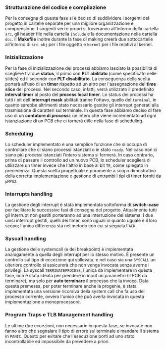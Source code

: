 ### Strutturazione del codice e compilazione
Per la consegna di questa fase si è deciso di suddividere i sorgenti del progetto in cartelle separate per una migliore organizzazione e comprensione.
I sorgenti veri e propri si troveranno all'interno della cartella `src`, gli header file nella cartella `include` e la documentazione nella cartella `doc`.
Il **Makefile** inoltre durante la fase di making creerà due sottocartelle all'interno di `src`: `obj` per i file oggetto e `kernel` per i file relativi al kernel.

### Inizializzazione
Per la fase di inizializzazione dei processi abbiamo lasciato la possibilità di scegliere tra due **status**, il primo con **PLT abilitato** (come specificato nelle slides) ed il secondo con **PLT disabilitato**.
La conseguenza della scelta porterà all'uso di un **timer** rispetto ad un altro per l'assegnazione del **time slice** dei processi.
Nel secondo caso, infatti, verrà utilizzato il predefinito **interval timer** al posto del **process local timer**.
Lo status dei processi ha tutti i bit dell'**interrupt mask** abilitati tranne l'ottavo, quello del `terminal`, in quanto sarebbe altrimenti stato necessario gestire gli interrupt generati alla trasmissione di caratteri sul terminale.
In questa fase abbiamo deciso di fare uso di un **contatore di processi**: un intero che viene incrementato ad ogni istanziazione di un PCB che ci tornerà utile nella fase di scheduling.

### Scheduling
Lo scheduler implementato è una semplice funzione che si occupa di controllare che ci siano processi istanziati o in stato `ready`.
Nel caso non ci siano più processi istanziati l'intero sistema si fermerà.
In caso contrario, prima di passare il controllo ad un nuovo PCB, lo scheduler sceglierà di utilizzare un timer invece che l'altro in base al bit `TE`, come spiegato in precedenza.
Questa scelta progettuale è puramente a scopo dimostrativo della corretta implementazione e gestione di entrambi i tipi di timer forniti da `µMPS2`.

### Interrupts handling
La gestione degli interrupt è stata implementata sottoforma di **switch-case** per facilitare le successive fasi di consegna del progetto.
Attualmente tutti gli interrupt non gestiti porteranno ad una interruzione del sistema.
I due unici interrupt gestiti, quelli dei timer, sono uguali in quanto uguale è il loro scopo; l'unica differenza sta nel metodo con cui si segnala l'`ACK`.

### Syscall handling
La gestione delle systemcall (e dei breakpoint) è implementata analogamente a quella degli interrupt per lo stesso motivo.
È presente un controllo sul tipo di eccezione qui sollevata, e nel caso sia una `SYSCALL` un ulteriore controllo si assicurerà che non venga invocata senza averne i privilegi.
La syscall `TERMINATEPROCESS`, l'unica da implementare in questa fase, non è stata ideata per prendere in input un parametro (il PCB da terminare), ma solo per **auto terminare** il processo che la invoca.
Data questa premessa, per poter terminare anche la progenie, è stata implementata una versione ricorsiva della system call che fa uso del processo corrente, ovvero l'unico che può averla invocata in questa implementazione a monoprocessore.

### Program Traps e TLB Management handling
Le ultime due eccezioni, non necessarie in questa fase, se invocate non fanno altro che segnalare il tipo di errore sul terminale e mandare il sistema in `PANIC`.
Questo per evitare che l'esecuzione porti ad uno stato incontrollabile ed impossibile da prevedere a priori.
